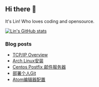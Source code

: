 ## Hi there 👋
It's Lin! Who loves coding and opensource.

[![Lin's GitHub stats](https://github-readme-stats.vercel.app/api?username=linhandev&theme=dark)](https://github.com/anuraghazra/github-readme-stats)


### Blog posts
<!-- BLOG-POST-LIST:START -->
- [TCP/IP Overview](https://linhandev.github.io/posts/tcp-ip-overview/)
- [Arch Linux安装](https://linhandev.github.io/posts/Arch-install/)
- [Centos Postfix 邮件服务器](https://linhandev.github.io/posts/Personal-Mail/)
- [部署个人Git](https://linhandev.github.io/posts/Personal-Git/)
- [Atom编辑器配置](https://linhandev.github.io/posts/Atom/)
<!-- BLOG-POST-LIST:END -->


